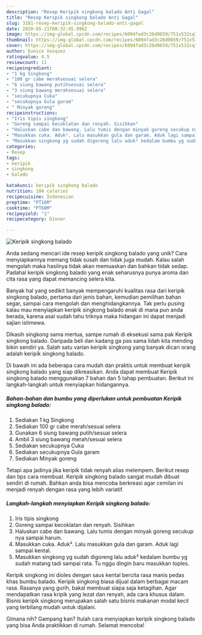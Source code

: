 ```yaml
---
description: "Resep Keripik singkong balado Anti Gagal"
title: "Resep Keripik singkong balado Anti Gagal"
slug: 3181-resep-keripik-singkong-balado-anti-gagal
date: 2020-05-21T08:32:45.996Z
image: https://img-global.cpcdn.com/recipes/6094fad3c26d0659/751x532cq70/keripik-singkong-balado-foto-resep-utama.jpg
thumbnail: https://img-global.cpcdn.com/recipes/6094fad3c26d0659/751x532cq70/keripik-singkong-balado-foto-resep-utama.jpg
cover: https://img-global.cpcdn.com/recipes/6094fad3c26d0659/751x532cq70/keripik-singkong-balado-foto-resep-utama.jpg
author: Eunice Vasquez
ratingvalue: 4.5
reviewcount: 11
recipeingredient:
- "1 kg Singkong"
- "100 gr cabe merahsesuai selera"
- "6 siung bawang putihsesuai selera"
- "3 siung bawang merahsesuai selera"
- "secukupnya Cuka"
- "secukupnya Gula garam"
- " Minyak goreng"
recipeinstructions:
- "Iris tipis singkong"
- "Goreng sampai kecoklatan dan renyah. Sisihkan"
- "Haluskan cabe dan bawang. Lalu tumis dengan minyak goreng secukup nya sampai harum."
- "Masukkan cuka. Aduk². Lalu masukkan gula dan garam. Aduk lagi sampai kental."
- "Masukkan singkong yg sudah digoreng lalu aduk² kedalam bumbu yg sudah matang tadi sampai rata. Tu nggu dingin baru masukkan toples."
categories:
- Resep
tags:
- keripik
- singkong
- balado

katakunci: keripik singkong balado 
nutrition: 104 calories
recipecuisine: Indonesian
preptime: "PT16M"
cooktime: "PT60M"
recipeyield: "1"
recipecategory: Dinner

---
```



![Keripik singkong balado](https://img-global.cpcdn.com/recipes/6094fad3c26d0659/751x532cq70/keripik-singkong-balado-foto-resep-utama.jpg)

Anda sedang mencari ide resep keripik singkong balado yang unik? Cara menyiapkannya memang tidak susah dan tidak juga mudah. Kalau salah mengolah maka hasilnya tidak akan memuaskan dan bahkan tidak sedap. Padahal keripik singkong balado yang enak seharusnya punya aroma dan cita rasa yang dapat memancing selera kita.

Banyak hal yang sedikit banyak mempengaruhi kualitas rasa dari keripik singkong balado, pertama dari jenis bahan, kemudian pemilihan bahan segar, sampai cara mengolah dan menghidangkannya. Tak perlu pusing kalau mau menyiapkan keripik singkong balado enak di mana pun anda berada, karena asal sudah tahu triknya maka hidangan ini dapat menjadi sajian istimewa.

Dikasih singkong sama mertua, sampe rumah di eksekusi sama pak Keripik singkong balado. Daripada beli dan kadang ga pas sama lidah kita mending bikin sendiri ya. Salah satu varian keripik singkong yang banyak dicari orang adalah keripik singkong balado.


Di bawah ini ada beberapa cara mudah dan praktis untuk membuat keripik singkong balado yang siap dikreasikan. Anda dapat membuat Keripik singkong balado menggunakan 7 bahan dan 5 tahap pembuatan. Berikut ini langkah-langkah untuk menyiapkan hidangannya.

<!--inarticleads1-->

##### Bahan-bahan dan bumbu yang diperlukan untuk pembuatan Keripik singkong balado:

1. Sediakan 1 kg Singkong
1. Sediakan 100 gr cabe merah/sesuai selera
1. Gunakan 6 siung bawang putih/sesuai selera
1. Ambil 3 siung bawang merah/sesuai selera
1. Sediakan secukupnya Cuka
1. Sediakan secukupnya Gula garam
1. Sediakan  Minyak goreng


Tetapi apa jadinya jika keripik tidak renyah alias melempem. Berikut resep dan tips cara membuat. Keripik singkong balado sangat mudah dibuat sendiri di rumah. Bahkan anda bisa mencoba berkreasi agar cemilan ini menjadi renyah dengan rasa yang lebih variatif. 

<!--inarticleads2-->

##### Langkah-langkah menyiapkan Keripik singkong balado:

1. Iris tipis singkong
1. Goreng sampai kecoklatan dan renyah. Sisihkan
1. Haluskan cabe dan bawang. Lalu tumis dengan minyak goreng secukup nya sampai harum.
1. Masukkan cuka. Aduk². Lalu masukkan gula dan garam. Aduk lagi sampai kental.
1. Masukkan singkong yg sudah digoreng lalu aduk² kedalam bumbu yg sudah matang tadi sampai rata. Tu nggu dingin baru masukkan toples.


Keripik singkong ini dioles dengan saus kental bercita rasa manis pedas khas bumbu balado. Keripik singkong biasa dijual dalam berbagai macam rasa. Rasanya yang gurih, bakal membuat siapa saja ketagihan. Agar mendapatkan rasa kripik yang lezat dan renyah, ada cara khusus dalam. Bisnis keripik singkong merupakan salah satu bisnis makanan modal kecil yang terbilang mudah untuk dijalani. 

Gimana nih? Gampang kan? Itulah cara menyiapkan keripik singkong balado yang bisa Anda praktikkan di rumah. Selamat mencoba!
